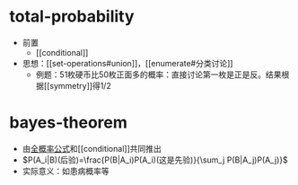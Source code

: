 # total-probability
- 前置
  - [[conditional]]
- 思想：[[set-operations#union]]，[[enumerate#分类讨论]]
  - 例题：$51$枚硬币比$50$枚正面多的概率：直接讨论第一枚是正是反。结果根据[[symmetry]]得1/2
# bayes-theorem
- 由[全概率公式](#total-probability)和[[conditional]]共同推出
- $P(A_i|B)(后验)=\frac{P(B|A_i)P(A_i)(这是先验)}{\sum_j P(B|A_j)P(A_j)}$
- 实际意义：如患病概率等